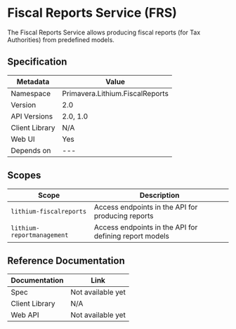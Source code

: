 # Fiscal Reports Service (FRS)

The Fiscal Reports Service allows producing fiscal reports (for Tax Authorities) from predefined models.

## Specification

| Metadata | Value |
| - | - |
| Namespace | Primavera.Lithium.FiscalReports |
| Version | 2.0 |
| API Versions | 2.0, 1.0 |
| Client Library | N/A |
| Web UI | Yes |
| Depends on | --- |

## Scopes

| Scope | Description |
| - | - |
| `lithium-fiscalreports` | Access endpoints in the API for producing reports |
| `lithium-reportmanagement` | Access endpoints in the API for defining report models |

## Reference Documentation

| Documentation | Link |
| - | - |
| Spec | Not available yet |
| Client Library | N/A |
| Web API | Not available yet |
